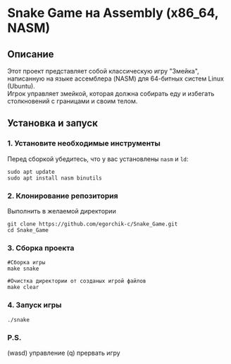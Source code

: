 # Snake Game на Assembly (x86_64, NASM)

## Описание
Этот проект представляет собой классическую игру "Змейка", написанную на языке ассемблера (NASM) для 64-битных систем Linux (Ubuntu).  
Игрок управляет змейкой, которая должна собирать еду и избегать столкновений с границами и своим телом.  

## Установка и запуск

### 1. Установите необходимые инструменты
Перед сборкой убедитесь, что у вас установлены `nasm` и `ld`:

```
sudo apt update
sudo apt install nasm binutils
```
### 2. Клонирование репозитория
Выполнить в желаемой директории
```
git clone https://github.com/egorchik-c/Snake_Game.git
cd Snake_Game
```
### 3. Сборка проекта
```
#Сборка игры
make snake

#Очистка директории от созданых игрой файлов
make clear
```
### 4. Запуск игры
```
./snake
```
### P.S.
(wasd) управление
(q) прервать игру
